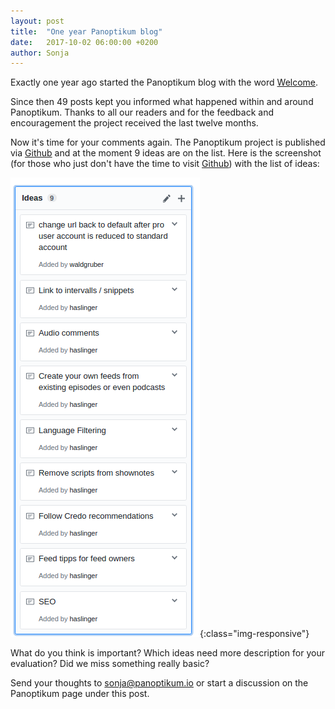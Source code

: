 ```yaml
---
layout: post
title:  "One year Panoptikum blog"
date:   2017-10-02 06:00:00 +0200
author: Sonja
---
```


Exactly one year ago started the Panoptikum blog with the word [Welcome](https://blog.panoptikum.io/2016/10/02/beginn.html#751a331d).

Since then 49 posts kept you informed what happened within and around Panoptikum. Thanks to all our readers and for the feedback and encouragement the project received the last twelve months.

Now it's time for your comments again. The Panoptikum project is published via [Github](https://github.com/PanoptikumIO/pan/projects/2) and at the moment 9 ideas are on the list. Here is the screenshot (for those who just don't have the time to visit [Github](https://github.com/PanoptikumIO/pan/projects/2)) with the list of ideas:

![List](/img/list-ideas.png){:class="img-responsive"}

What do you think is important? Which ideas need more description for your evaluation? Did we miss something really basic?

Send your thoughts to <sonja@panoptikum.io> or start a discussion on the Panoptikum page under this post.
